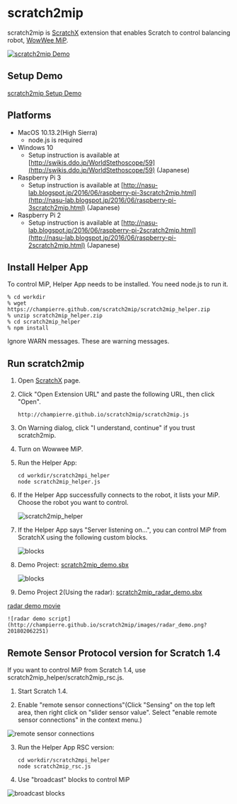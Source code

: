 # scratch2mip

scratch2mip is [ScratchX](http://scratchx.org/) extension that enables Scratch to control balancing robot, [WowWee MiP](http://wowwee.com/mip/).

[![scratch2mip Demo](http://champierre.github.io/scratch2mip/images/scratch2mip.gif?201610022307)](https://youtu.be/sXMXr9e-npw)

## Setup Demo

[scratch2mip Setup Demo](http://champierre.github.io/scratch2mip/images/scratch2mip_setup.gif?201802040015)

## Platforms

- MacOS 10.13.2(High Sierra)
  - node.js is required
- Windows 10
	- Setup instruction is available at [http://swikis.ddo.jp/WorldStethoscope/59](http://swikis.ddo.jp/WorldStethoscope/59) (Japanese)
- Raspberry Pi 3
  - Setup instruction is available at [http://nasu-lab.blogspot.jp/2016/06/raspberry-pi-3scratch2mip.html](http://nasu-lab.blogspot.jp/2016/06/raspberry-pi-3scratch2mip.html) (Japanese)
- Raspberry Pi 2
  - Setup instruction is available at
  [http://nasu-lab.blogspot.jp/2016/06/raspberry-pi-2scratch2mip.html](http://nasu-lab.blogspot.jp/2016/06/raspberry-pi-2scratch2mip.html) (Japanese)

## Install Helper App

To control MiP, Helper App needs to be installed. You need node.js to run it.

```
% cd workdir
% wget https://champierre.github.com/scratch2mip/scratch2mip_helper.zip
% unzip scratch2mip_helper.zip
% cd scratch2mip_helper
% npm install
```

Ignore WARN messages. These are warning messages.

## Run scratch2mip

1. Open [ScratchX](http://scratchx.org/) page.
2. Click "Open Extension URL" and paste the following URL, then click "Open".

	```
	http://champierre.github.io/scratch2mip/scratch2mip.js
	```
3. On Warning dialog, click "I understand, continue" if you trust scratch2mip.
4. Turn on Wowwee MiP.
5. Run the Helper App:

	```
	cd workdir/scratch2mpi_helper
	node scratch2mip_helper.js
	```
6. If the Helper App successfully connects to the robot, it lists your MiP. Choose the robot you want to control.

	![scratch2mip_helper](http://champierre.github.io/scratch2mip/images/scratch2mip_helper.png)
7. If the Helper App says "Server listening on...", you can control MiP from ScratchX using the following custom blocks.

	![blocks](http://champierre.github.io/scratch2mip/images/blocks.png?201605300033)

8. Demo Project: [scratch2mip_demo.sbx](http://champierre.github.io/scratch2mip/scratch2mip_demo.sbx)

	![blocks](http://champierre.github.io/scratch2mip/images/mip_square.png)

9. Demo Project 2(Using the radar): [scratch2mip_radar_demo.sbx](http://champierre.github.io/scratch2mip/scratch2mip_radar_demo.sbx)

  [radar demo movie](https://www.youtube.com/watch?v=4g72a9Vvo_8)

	![radar demo script](http://champierre.github.io/scratch2mip/images/radar_demo.png?201802062251)

## Remote Sensor Protocol version for Scratch 1.4

If you want to control MiP from Scratch 1.4, use scratch2mip_helper/scratch2mip_rsc.js.

1. Start Scratch 1.4.

2. Enable "remote sensor connections"(Click "Sensing" on the top left area, then right click on "slider sensor value". Select "enable remote sensor connections" in the context menu.)

  ![remote sensor connections](http://champierre.github.io/scratch2mip/images/rsc.png)

3. Run the Helper App RSC version:

	```
	cd workdir/scratch2mpi_helper
	node scratch2mip_rsc.js
	```

4. Use "broadcast" blocks to control MiP

  ![broadcast blocks](http://champierre.github.io/scratch2mip/images/broadcast_blocks.png)
